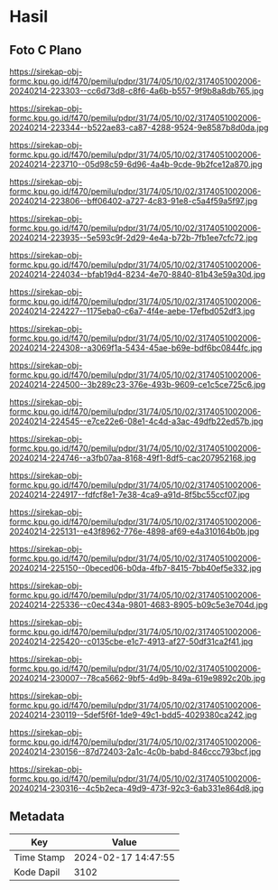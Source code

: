 # Hasil

## Foto C Plano

https://sirekap-obj-formc.kpu.go.id/f470/pemilu/pdpr/31/74/05/10/02/3174051002006-20240214-223303--cc6d73d8-c8f6-4a6b-b557-9f9b8a8db765.jpg

https://sirekap-obj-formc.kpu.go.id/f470/pemilu/pdpr/31/74/05/10/02/3174051002006-20240214-223344--b522ae83-ca87-4288-9524-9e8587b8d0da.jpg

https://sirekap-obj-formc.kpu.go.id/f470/pemilu/pdpr/31/74/05/10/02/3174051002006-20240214-223710--05d98c59-6d96-4a4b-9cde-9b2fce12a870.jpg

https://sirekap-obj-formc.kpu.go.id/f470/pemilu/pdpr/31/74/05/10/02/3174051002006-20240214-223806--bff06402-a727-4c83-91e8-c5a4f59a5f97.jpg

https://sirekap-obj-formc.kpu.go.id/f470/pemilu/pdpr/31/74/05/10/02/3174051002006-20240214-223935--5e593c9f-2d29-4e4a-b72b-7fb1ee7cfc72.jpg

https://sirekap-obj-formc.kpu.go.id/f470/pemilu/pdpr/31/74/05/10/02/3174051002006-20240214-224034--bfab19d4-8234-4e70-8840-81b43e59a30d.jpg

https://sirekap-obj-formc.kpu.go.id/f470/pemilu/pdpr/31/74/05/10/02/3174051002006-20240214-224227--1175eba0-c6a7-4f4e-aebe-17efbd052df3.jpg

https://sirekap-obj-formc.kpu.go.id/f470/pemilu/pdpr/31/74/05/10/02/3174051002006-20240214-224308--a3069f1a-5434-45ae-b69e-bdf6bc0844fc.jpg

https://sirekap-obj-formc.kpu.go.id/f470/pemilu/pdpr/31/74/05/10/02/3174051002006-20240214-224500--3b289c23-376e-493b-9609-ce1c5ce725c6.jpg

https://sirekap-obj-formc.kpu.go.id/f470/pemilu/pdpr/31/74/05/10/02/3174051002006-20240214-224545--e7ce22e6-08e1-4c4d-a3ac-49dfb22ed57b.jpg

https://sirekap-obj-formc.kpu.go.id/f470/pemilu/pdpr/31/74/05/10/02/3174051002006-20240214-224746--a3fb07aa-8168-49f1-8df5-cac207952168.jpg

https://sirekap-obj-formc.kpu.go.id/f470/pemilu/pdpr/31/74/05/10/02/3174051002006-20240214-224917--fdfcf8e1-7e38-4ca9-a91d-8f5bc55ccf07.jpg

https://sirekap-obj-formc.kpu.go.id/f470/pemilu/pdpr/31/74/05/10/02/3174051002006-20240214-225131--e43f8962-776e-4898-af69-e4a310164b0b.jpg

https://sirekap-obj-formc.kpu.go.id/f470/pemilu/pdpr/31/74/05/10/02/3174051002006-20240214-225150--0beced06-b0da-4fb7-8415-7bb40ef5e332.jpg

https://sirekap-obj-formc.kpu.go.id/f470/pemilu/pdpr/31/74/05/10/02/3174051002006-20240214-225336--c0ec434a-9801-4683-8905-b09c5e3e704d.jpg

https://sirekap-obj-formc.kpu.go.id/f470/pemilu/pdpr/31/74/05/10/02/3174051002006-20240214-225420--c0135cbe-e1c7-4913-af27-50df31ca2f41.jpg

https://sirekap-obj-formc.kpu.go.id/f470/pemilu/pdpr/31/74/05/10/02/3174051002006-20240214-230007--78ca5662-9bf5-4d9b-849a-619e9892c20b.jpg

https://sirekap-obj-formc.kpu.go.id/f470/pemilu/pdpr/31/74/05/10/02/3174051002006-20240214-230119--5def5f6f-1de9-49c1-bdd5-4029380ca242.jpg

https://sirekap-obj-formc.kpu.go.id/f470/pemilu/pdpr/31/74/05/10/02/3174051002006-20240214-230156--87d72403-2a1c-4c0b-babd-846ccc793bcf.jpg

https://sirekap-obj-formc.kpu.go.id/f470/pemilu/pdpr/31/74/05/10/02/3174051002006-20240214-230316--4c5b2eca-49d9-473f-92c3-6ab331e864d8.jpg


## Metadata

| Key        | Value               |
| ---------- | ------------------- |
| Time Stamp | 2024-02-17 14:47:55 |
| Kode Dapil | 3102                |



